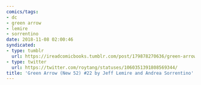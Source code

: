 ```yaml
---
comics/tags:
- dc
- green arrow
- lemire
- sorrentino
date: 2018-11-08 02:00:46
syndicated:
- type: tumblr
  url: https://ireadcomicbooks.tumblr.com/post/179878270636/green-arrow-new-52-22-by-jeff-lemire-and-andrea
- type: twitter
  url: https://twitter.com/roytang/statuses/1060351391808569344/
title: 'Green Arrow (New 52) #22 by Jeff Lemire and Andrea Sorrentino'
---
```

